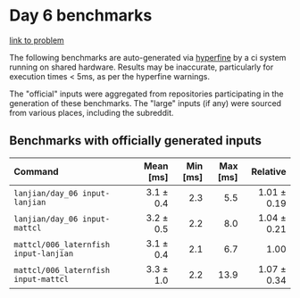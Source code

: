 # Day 6 benchmarks

[link to problem](http://adventofcode.com/2021/day/6)

The following benchmarks are auto-generated via [hyperfine](https://github.com/sharkdp/hyperfine) by a ci system running on shared hardware. Results may be inaccurate, particularly for execution times < 5ms, as per the hyperfine warnings.

The "official" inputs were aggregated from repositories participating in the generation of these benchmarks. The "large" inputs (if any) were sourced from various places, including the subreddit.

## Benchmarks with officially generated inputs
| Command | Mean [ms] | Min [ms] | Max [ms] | Relative |
|:---|---:|---:|---:|---:|
| `lanjian/day_06 input-lanjian` | 3.1 ± 0.4 | 2.3 | 5.5 | 1.01 ± 0.19 |
| `lanjian/day_06 input-mattcl` | 3.2 ± 0.5 | 2.2 | 8.0 | 1.04 ± 0.21 |
| `mattcl/006_laternfish input-lanjian` | 3.1 ± 0.4 | 2.1 | 6.7 | 1.00 |
| `mattcl/006_laternfish input-mattcl` | 3.3 ± 1.0 | 2.2 | 13.9 | 1.07 ± 0.34 |
